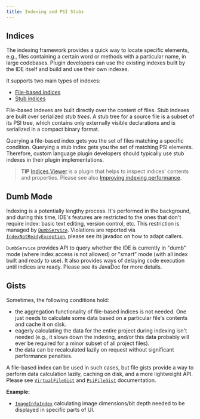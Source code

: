 ```yaml
---
title: Indexing and PSI Stubs
---
```

<!-- Copyright 2000-2020 JetBrains s.r.o. and other contributors. Use of this source code is governed by the Apache 2.0 license that can be found in the LICENSE file. -->

## Indices

The indexing framework provides a quick way to locate specific elements, e.g., files containing a certain word or methods with a particular name, in large codebases.
Plugin developers can use the existing indexes built by the IDE itself and build and use their own indexes.

It supports two main types of indexes:

* [File-based indices](/basics/indexing_and_psi_stubs/file_based_indexes.md)
* [Stub indices](/basics/indexing_and_psi_stubs/stub_indexes.md)

File-based indexes are built directly over the content of files.
Stub indexes are built over serialized *stub trees*.
A stub tree for a source file is a subset of its PSI tree, which contains only externally visible declarations and is serialized in a compact binary format.

Querying a file-based index gets you the set of files matching a specific condition.
Querying a stub index gets you the set of matching PSI elements.
Therefore, custom language plugin developers should typically use stub indexes in their plugin implementations.

> **TIP** [Indices Viewer](https://plugins.jetbrains.com/plugin/13029-indices-viewer/) is a plugin that helps to inspect indices' contents and properties.
Please see also [Improving indexing performance](/reference_guide/performance/performance.md#improving-indexing-performance).

## Dumb Mode

Indexing is a potentially lengthy process.
It's performed in the background, and during this time, IDE's features are restricted to the ones that don't require index: basic text editing, version control, etc.
This restriction is managed by [`DumbService`](upsource:///platform/core-api/src/com/intellij/openapi/project/DumbService.java).
Violations are reported via [`IndexNotReadyException`](upsource:///platform/core-api/src/com/intellij/openapi/project/IndexNotReadyException.java), please see its javadoc on how to adapt callers.                                                         

`DumbService` provides API to query whether the IDE is currently in "dumb" mode (where index access is not allowed) or "smart" mode (with all index built and ready to use).
It also provides ways of delaying code execution until indices are ready.
Please see its JavaDoc for more details.

## Gists

Sometimes, the following conditions hold:

* the aggregation functionality of file-based indices is not needed.
  One just needs to calculate some data based on a particular file's contents and cache it on disk.
* eagerly calculating the data for the entire project during indexing isn't needed (e.g., it slows down the indexing, and/or this data probably will ever be required for a minor subset of all project files).
* the data can be recalculated lazily on request without significant performance penalties.

A file-based index can be used in such cases, but file gists provide a way to perform data calculation lazily, caching on disk, and a more lightweight API.
Please see [`VirtualFileGist`](upsource:///platform/indexing-api/src/com/intellij/util/gist/VirtualFileGist.java) and [`PsiFileGist`](upsource:///platform/indexing-api/src/com/intellij/util/gist/PsiFileGist.java) documentation.

**Example:**
- [`ImageInfoIndex`](upsource:///images/src/org/intellij/images/index/ImageInfoIndex.java) calculating image dimensions/bit depth needed to be displayed in specific parts of UI.  